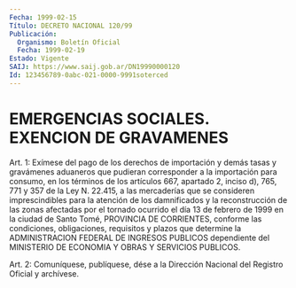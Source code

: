 ```yaml
---
Fecha: 1999-02-15
Título: DECRETO NACIONAL 120/99
Publicación:
  Organismo: Boletín Oficial
  Fecha: 1999-02-19
Estado: Vigente
SAIJ: https://www.saij.gob.ar/DN19990000120
Id: 123456789-0abc-021-0000-9991soterced
---
```

# EMERGENCIAS SOCIALES. EXENCION DE GRAVAMENES

<a id="1"></a>
Art. 1: Exímese del pago de los  derechos  de  importación y demás tasas  y  gravámenes aduaneros que pudieran corresponder a la importación para  consumo,  en  los  términos de los artículos 667, apartado 2, inciso d), 765, 771 y 357 de la  Ley N. 22.415, a las mercaderías que se consideren imprescindibles para la  atención  de los  damnificados y la reconstrucción de las zonas afectadas por el tornado ocurrido el día 13 de febrero de 1999 en la ciudad de Santo Tomé, PROVINCIA DE CORRIENTES, conforme las condiciones, obligaciones,  requisitos  y plazos que determine la ADMINISTRACION FEDERAL DE INGRESOS PUBLICOS dependiente del MINISTERIO DE ECONOMIA Y OBRAS Y SERVICIOS PUBLICOS.

<a id="2"></a>
Art. 2: Comuníquese, publíquese,  dése a la Dirección Nacional del Registro Oficial y archívese.